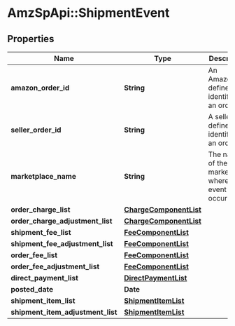 # AmzSpApi::ShipmentEvent

## Properties
Name | Type | Description | Notes
------------ | ------------- | ------------- | -------------
**amazon_order_id** | **String** | An Amazon-defined identifier for an order. | [optional] 
**seller_order_id** | **String** | A seller-defined identifier for an order. | [optional] 
**marketplace_name** | **String** | The name of the marketplace where the event occurred. | [optional] 
**order_charge_list** | [**ChargeComponentList**](ChargeComponentList.md) |  | [optional] 
**order_charge_adjustment_list** | [**ChargeComponentList**](ChargeComponentList.md) |  | [optional] 
**shipment_fee_list** | [**FeeComponentList**](FeeComponentList.md) |  | [optional] 
**shipment_fee_adjustment_list** | [**FeeComponentList**](FeeComponentList.md) |  | [optional] 
**order_fee_list** | [**FeeComponentList**](FeeComponentList.md) |  | [optional] 
**order_fee_adjustment_list** | [**FeeComponentList**](FeeComponentList.md) |  | [optional] 
**direct_payment_list** | [**DirectPaymentList**](DirectPaymentList.md) |  | [optional] 
**posted_date** | **Date** |  | [optional] 
**shipment_item_list** | [**ShipmentItemList**](ShipmentItemList.md) |  | [optional] 
**shipment_item_adjustment_list** | [**ShipmentItemList**](ShipmentItemList.md) |  | [optional] 

